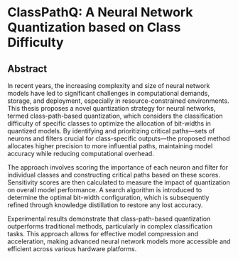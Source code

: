 # ClassPathQ: A Neural Network Quantization based on Class Difficulty

## Abstract
In recent years, the increasing complexity and size of neural network models have led to significant challenges in computational demands, storage, and deployment, especially in resource-constrained environments. This thesis proposes a novel quantization strategy for neural networks, termed class-path-based quantization, which considers the classification difficulty of specific classes to optimize the allocation of bit-widths in quantized models. By identifying and prioritizing critical paths—sets of neurons and filters crucial for class-specific outputs—the proposed method allocates higher precision to more influential paths, maintaining model accuracy while reducing computational overhead.

The approach involves scoring the importance of each neuron and filter for individual classes and constructing critical paths based on these scores. Sensitivity scores are then calculated to measure the impact of quantization on overall model performance. A search algorithm is introduced to determine the optimal bit-width configuration, which is subsequently refined through knowledge distillation to restore any lost accuracy.

Experimental results demonstrate that class-path-based quantization outperforms traditional methods, particularly in complex classification tasks. This approach allows for effective model compression and acceleration, making advanced neural network models more accessible and efficient across various hardware platforms.



